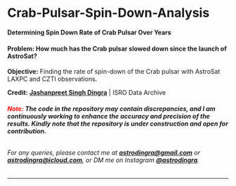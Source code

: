
# **Crab-Pulsar-Spin-Down-Analysis**

**Determining Spin Down Rate of Crab Pulsar Over Years**

#### **Problem: How much has the Crab pulsar slowed down since the launch of AstroSat?**

**Objective:** Finding the rate of spin-down of the Crab pulsar with AstroSat LAXPC and CZTI observations.

**Credit:** [**Jashanpreet Singh Dingra**](https://astrodingra.github.io) | ISRO Data Archive

###### **<span style="color:red">Note:</span> The code in the repository may contain discrepancies, and I am continuously working to enhance the accuracy and precision of the results. Kindly note that the repository is under construction and open for contribution.**

###### For any queries, please contact me at **astrodingra@gmail.com** or **astrodingra@icloud.com**, or DM me on Instagram [**@astrodingra**](https://www.instagram.com/astrodingra).

---


